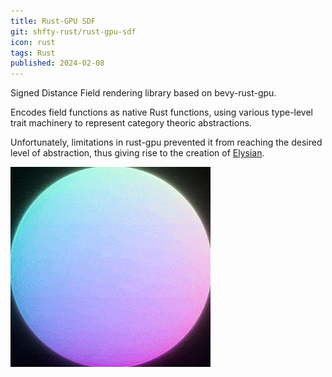 ```yaml
---
title: Rust-GPU SDF
git: shfty-rust/rust-gpu-sdf
icon: rust
tags: Rust
published: 2024-02-08
---
```


Signed Distance Field rendering library based on bevy-rust-gpu.

Encodes field functions as native Rust functions, using various type-level trait machinery to represent category theoric abstractions.

Unfortunately, limitations in rust-gpu prevented it from reaching the desired level of abstraction,
thus giving rise to the creation of [Elysian](../elysian.html).

![Dynamic implicit surface](animated.gif)

